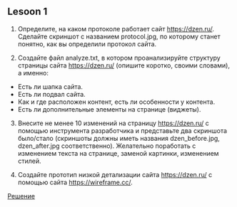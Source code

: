 ## Lesoon 1
1. Определите, на каком протоколе работает сайт https://dzen.ru/. 
Сделайте скриншот с названием protocol.jpg, по которому станет понятно, как вы определили протокол сайта.

2. Создайте файл analyze.txt, в котором проанализируйте структуру страницы сайта https://dzen.ru/ (опишите коротко, своими словами), а именно: 
* Есть ли шапка сайта.
* Есть ли подвал сайта.
* Как и где расположен контент, есть ли особенности у контента.
* Есть ли дополнительные элементы на странице (виджеты). 

3. Внесите не менее 10 изменений на страницу https://dzen.ru/ с помощью инструмента разработчика и представьте два скриншота было/стало (скриншоты должны иметь названия dzen_before.jpg, dzen_after.jpg соответственно). Желательно поработать с изменением текста на странице, заменой картинки, изменением стилей.

4. Создайте прототип низкой детализации сайта https://dzen.ru/ с помощью сайта https://wireframe.cc/.

[Решение](lesson1/task1.md)